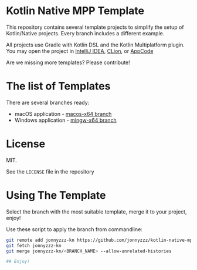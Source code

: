 Kotlin Native MPP Template
==========================

This repository contains several template projects to simplify the setup of Kotlin/Native projects. Every branch includes a different example.

All projects use Gradle with Kotlin DSL and the Kotlin Multiplatform plugin. You may open the project in
[IntelliJ IDEA](https://jetbrains.com/idea),
[CLion](https://jetbrains.com/clion), or
[AppCode](https://jetbrains.com/appcode)

Are we missing more templates? Please contribute!

The list of Templates
=====================

There are several branches ready:
- macOS application   - [macos-x64 branch](https://github.com/jonnyzzz/kotlin-native-mpp-template/tree/macos-x64)
- Windows application - [mingw-x64 branch](https://github.com/jonnyzzz/kotlin-native-mpp-template/tree/mingw-x64)

License
=======

MIT. 

See the `LICENSE` file in the repository

Using The Template
===================

Select the branch with the most suitable template,
merge it to your project, enjoy!

Use these script to apply the branch from commandline:
```bash
git remote add jonnyzzz-kn https://github.com/jonnyzzz/kotlin-native-mpp-template.git
git fetch jonnyzzz-kn
git merge jonnyzzz-kn/<BRANCH_NAME> --allow-unrelated-histories

## Enjoy!
```


